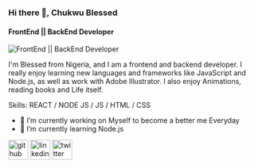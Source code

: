 ### Hi there 👋, Chukwu Blessed
#### FrontEnd || BackEnd Developer
![FrontEnd || BackEnd Developer](https://arturssmirnovs.github.io/github-profile-readme-generator/images/banner.png)

I'm Blessed from Nigeria, and I am a frontend and backend developer. I really enjoy learning new languages and frameworks like JavaScript and Node.js, as well as work with Adobe Illustrator. I also enjoy Animations, reading books and Life itself.

Skills: REACT / NODE JS / JS / HTML / CSS

- 🔭 I’m currently working on Myself to become a better me Everyday 
- 🌱 I’m currently learning Node.js 


[<img src='https://cdn.jsdelivr.net/npm/simple-icons@3.0.1/icons/github.svg' alt='github' height='40'>](https://github.com/Chukwu-Blessed)  [<img src='https://cdn.jsdelivr.net/npm/simple-icons@3.0.1/icons/linkedin.svg' alt='linkedin' height='40'>](https://www.linkedin.com/in/Chukwu-Blessed/)  [<img src='https://cdn.jsdelivr.net/npm/simple-icons@3.0.1/icons/twitter.svg' alt='twitter' height='40'>](https://twitter.com/GodBlessed)  

